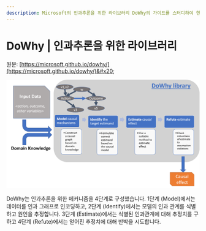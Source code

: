 ```yaml
---
description: Microsoft의 인과추론을 위한 라이브러리 DoWhy의 가이드를 스터디하여 한국어 자료로 생성한 깃북입니다.
---
```


# DoWhy | 인과추론을 위한 라이브러리

원문: [https://microsoft.github.io/dowhy/](https://microsoft.github.io/dowhy/)&#x20;

![](.gitbook/assets/dowhy-diagram.png)

DoWhy는 인과추론을 위한 메커니즘을 4단계로 구성했습니다. 1단계 (Model)에서는 데이터를 인과 그래프로 인코딩하고, 2단계 (Identify)에서는 모델의 인과 관계를 식별하고 원인을 추정합니다. 3단계 (Estimate)에서는 식별된 인과관계에 대해 추정치를 구하고 4단계 (Refute)에서는 얻어진 추정치에 대해 반박을 시도합니다.
